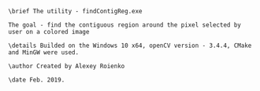 	\brief The utility - findContigReg.exe
	
	The goal - find the contiguous region around the pixel selected by user on a colored image
	
	\details Builded on the Windows 10 x64, openCV version - 3.4.4, CMake and MinGW were used.
	
	\author Created by Alexey Roienko
	
	\date Feb. 2019.
